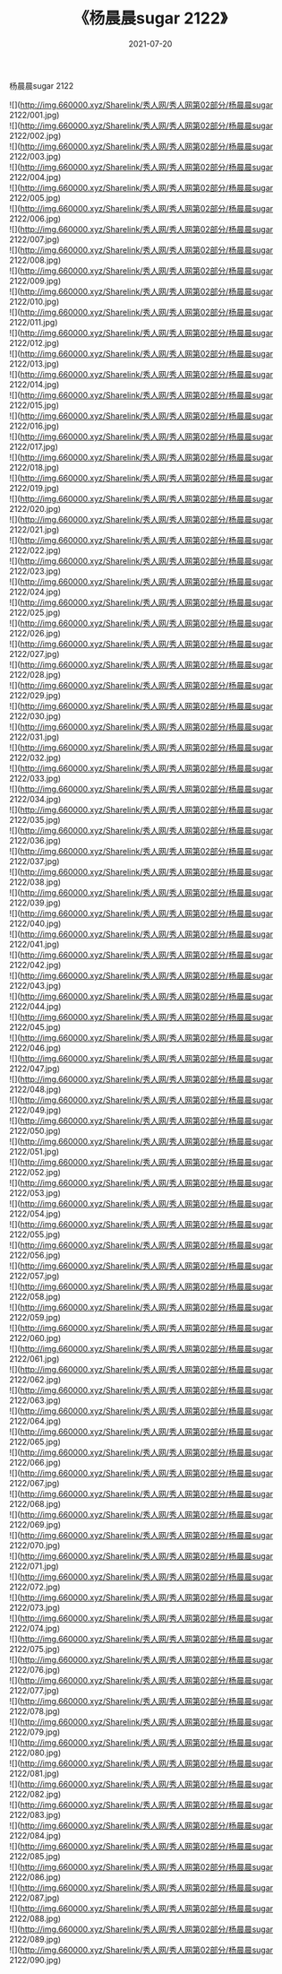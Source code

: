 ﻿---
layout: post
title:  《杨晨晨sugar 2122》
date:   2021-07-20
img: http://img.660000.xyz/Sharelink/秀人网/秀人网第02部分/杨晨晨sugar 2122/000.jpg
categories: [美女, 清纯, 唯美]
---

杨晨晨sugar 2122

  ![](http://img.660000.xyz/Sharelink/秀人网/秀人网第02部分/杨晨晨sugar 2122/001.jpg) <br> ![](http://img.660000.xyz/Sharelink/秀人网/秀人网第02部分/杨晨晨sugar 2122/002.jpg) <br> ![](http://img.660000.xyz/Sharelink/秀人网/秀人网第02部分/杨晨晨sugar 2122/003.jpg) <br> ![](http://img.660000.xyz/Sharelink/秀人网/秀人网第02部分/杨晨晨sugar 2122/004.jpg) <br> ![](http://img.660000.xyz/Sharelink/秀人网/秀人网第02部分/杨晨晨sugar 2122/005.jpg) <br> ![](http://img.660000.xyz/Sharelink/秀人网/秀人网第02部分/杨晨晨sugar 2122/006.jpg) <br> ![](http://img.660000.xyz/Sharelink/秀人网/秀人网第02部分/杨晨晨sugar 2122/007.jpg) <br> ![](http://img.660000.xyz/Sharelink/秀人网/秀人网第02部分/杨晨晨sugar 2122/008.jpg) <br> ![](http://img.660000.xyz/Sharelink/秀人网/秀人网第02部分/杨晨晨sugar 2122/009.jpg) <br> ![](http://img.660000.xyz/Sharelink/秀人网/秀人网第02部分/杨晨晨sugar 2122/010.jpg) <br> ![](http://img.660000.xyz/Sharelink/秀人网/秀人网第02部分/杨晨晨sugar 2122/011.jpg) <br> ![](http://img.660000.xyz/Sharelink/秀人网/秀人网第02部分/杨晨晨sugar 2122/012.jpg) <br> ![](http://img.660000.xyz/Sharelink/秀人网/秀人网第02部分/杨晨晨sugar 2122/013.jpg) <br> ![](http://img.660000.xyz/Sharelink/秀人网/秀人网第02部分/杨晨晨sugar 2122/014.jpg) <br> ![](http://img.660000.xyz/Sharelink/秀人网/秀人网第02部分/杨晨晨sugar 2122/015.jpg) <br> ![](http://img.660000.xyz/Sharelink/秀人网/秀人网第02部分/杨晨晨sugar 2122/016.jpg) <br> ![](http://img.660000.xyz/Sharelink/秀人网/秀人网第02部分/杨晨晨sugar 2122/017.jpg) <br> ![](http://img.660000.xyz/Sharelink/秀人网/秀人网第02部分/杨晨晨sugar 2122/018.jpg) <br> ![](http://img.660000.xyz/Sharelink/秀人网/秀人网第02部分/杨晨晨sugar 2122/019.jpg) <br> ![](http://img.660000.xyz/Sharelink/秀人网/秀人网第02部分/杨晨晨sugar 2122/020.jpg) <br> ![](http://img.660000.xyz/Sharelink/秀人网/秀人网第02部分/杨晨晨sugar 2122/021.jpg) <br> ![](http://img.660000.xyz/Sharelink/秀人网/秀人网第02部分/杨晨晨sugar 2122/022.jpg) <br> ![](http://img.660000.xyz/Sharelink/秀人网/秀人网第02部分/杨晨晨sugar 2122/023.jpg) <br> ![](http://img.660000.xyz/Sharelink/秀人网/秀人网第02部分/杨晨晨sugar 2122/024.jpg) <br> ![](http://img.660000.xyz/Sharelink/秀人网/秀人网第02部分/杨晨晨sugar 2122/025.jpg) <br> ![](http://img.660000.xyz/Sharelink/秀人网/秀人网第02部分/杨晨晨sugar 2122/026.jpg) <br> ![](http://img.660000.xyz/Sharelink/秀人网/秀人网第02部分/杨晨晨sugar 2122/027.jpg) <br> ![](http://img.660000.xyz/Sharelink/秀人网/秀人网第02部分/杨晨晨sugar 2122/028.jpg) <br> ![](http://img.660000.xyz/Sharelink/秀人网/秀人网第02部分/杨晨晨sugar 2122/029.jpg) <br> ![](http://img.660000.xyz/Sharelink/秀人网/秀人网第02部分/杨晨晨sugar 2122/030.jpg) <br> ![](http://img.660000.xyz/Sharelink/秀人网/秀人网第02部分/杨晨晨sugar 2122/031.jpg) <br> ![](http://img.660000.xyz/Sharelink/秀人网/秀人网第02部分/杨晨晨sugar 2122/032.jpg) <br> ![](http://img.660000.xyz/Sharelink/秀人网/秀人网第02部分/杨晨晨sugar 2122/033.jpg) <br> ![](http://img.660000.xyz/Sharelink/秀人网/秀人网第02部分/杨晨晨sugar 2122/034.jpg) <br> ![](http://img.660000.xyz/Sharelink/秀人网/秀人网第02部分/杨晨晨sugar 2122/035.jpg) <br> ![](http://img.660000.xyz/Sharelink/秀人网/秀人网第02部分/杨晨晨sugar 2122/036.jpg) <br> ![](http://img.660000.xyz/Sharelink/秀人网/秀人网第02部分/杨晨晨sugar 2122/037.jpg) <br> ![](http://img.660000.xyz/Sharelink/秀人网/秀人网第02部分/杨晨晨sugar 2122/038.jpg) <br> ![](http://img.660000.xyz/Sharelink/秀人网/秀人网第02部分/杨晨晨sugar 2122/039.jpg) <br> ![](http://img.660000.xyz/Sharelink/秀人网/秀人网第02部分/杨晨晨sugar 2122/040.jpg) <br> ![](http://img.660000.xyz/Sharelink/秀人网/秀人网第02部分/杨晨晨sugar 2122/041.jpg) <br> ![](http://img.660000.xyz/Sharelink/秀人网/秀人网第02部分/杨晨晨sugar 2122/042.jpg) <br> ![](http://img.660000.xyz/Sharelink/秀人网/秀人网第02部分/杨晨晨sugar 2122/043.jpg) <br> ![](http://img.660000.xyz/Sharelink/秀人网/秀人网第02部分/杨晨晨sugar 2122/044.jpg) <br> ![](http://img.660000.xyz/Sharelink/秀人网/秀人网第02部分/杨晨晨sugar 2122/045.jpg) <br> ![](http://img.660000.xyz/Sharelink/秀人网/秀人网第02部分/杨晨晨sugar 2122/046.jpg) <br> ![](http://img.660000.xyz/Sharelink/秀人网/秀人网第02部分/杨晨晨sugar 2122/047.jpg) <br> ![](http://img.660000.xyz/Sharelink/秀人网/秀人网第02部分/杨晨晨sugar 2122/048.jpg) <br> ![](http://img.660000.xyz/Sharelink/秀人网/秀人网第02部分/杨晨晨sugar 2122/049.jpg) <br> ![](http://img.660000.xyz/Sharelink/秀人网/秀人网第02部分/杨晨晨sugar 2122/050.jpg) <br> ![](http://img.660000.xyz/Sharelink/秀人网/秀人网第02部分/杨晨晨sugar 2122/051.jpg) <br> ![](http://img.660000.xyz/Sharelink/秀人网/秀人网第02部分/杨晨晨sugar 2122/052.jpg) <br> ![](http://img.660000.xyz/Sharelink/秀人网/秀人网第02部分/杨晨晨sugar 2122/053.jpg) <br> ![](http://img.660000.xyz/Sharelink/秀人网/秀人网第02部分/杨晨晨sugar 2122/054.jpg) <br> ![](http://img.660000.xyz/Sharelink/秀人网/秀人网第02部分/杨晨晨sugar 2122/055.jpg) <br> ![](http://img.660000.xyz/Sharelink/秀人网/秀人网第02部分/杨晨晨sugar 2122/056.jpg) <br> ![](http://img.660000.xyz/Sharelink/秀人网/秀人网第02部分/杨晨晨sugar 2122/057.jpg) <br> ![](http://img.660000.xyz/Sharelink/秀人网/秀人网第02部分/杨晨晨sugar 2122/058.jpg) <br> ![](http://img.660000.xyz/Sharelink/秀人网/秀人网第02部分/杨晨晨sugar 2122/059.jpg) <br> ![](http://img.660000.xyz/Sharelink/秀人网/秀人网第02部分/杨晨晨sugar 2122/060.jpg) <br> ![](http://img.660000.xyz/Sharelink/秀人网/秀人网第02部分/杨晨晨sugar 2122/061.jpg) <br> ![](http://img.660000.xyz/Sharelink/秀人网/秀人网第02部分/杨晨晨sugar 2122/062.jpg) <br> ![](http://img.660000.xyz/Sharelink/秀人网/秀人网第02部分/杨晨晨sugar 2122/063.jpg) <br> ![](http://img.660000.xyz/Sharelink/秀人网/秀人网第02部分/杨晨晨sugar 2122/064.jpg) <br> ![](http://img.660000.xyz/Sharelink/秀人网/秀人网第02部分/杨晨晨sugar 2122/065.jpg) <br> ![](http://img.660000.xyz/Sharelink/秀人网/秀人网第02部分/杨晨晨sugar 2122/066.jpg) <br> ![](http://img.660000.xyz/Sharelink/秀人网/秀人网第02部分/杨晨晨sugar 2122/067.jpg) <br> ![](http://img.660000.xyz/Sharelink/秀人网/秀人网第02部分/杨晨晨sugar 2122/068.jpg) <br> ![](http://img.660000.xyz/Sharelink/秀人网/秀人网第02部分/杨晨晨sugar 2122/069.jpg) <br> ![](http://img.660000.xyz/Sharelink/秀人网/秀人网第02部分/杨晨晨sugar 2122/070.jpg) <br> ![](http://img.660000.xyz/Sharelink/秀人网/秀人网第02部分/杨晨晨sugar 2122/071.jpg) <br> ![](http://img.660000.xyz/Sharelink/秀人网/秀人网第02部分/杨晨晨sugar 2122/072.jpg) <br> ![](http://img.660000.xyz/Sharelink/秀人网/秀人网第02部分/杨晨晨sugar 2122/073.jpg) <br> ![](http://img.660000.xyz/Sharelink/秀人网/秀人网第02部分/杨晨晨sugar 2122/074.jpg) <br> ![](http://img.660000.xyz/Sharelink/秀人网/秀人网第02部分/杨晨晨sugar 2122/075.jpg) <br> ![](http://img.660000.xyz/Sharelink/秀人网/秀人网第02部分/杨晨晨sugar 2122/076.jpg) <br> ![](http://img.660000.xyz/Sharelink/秀人网/秀人网第02部分/杨晨晨sugar 2122/077.jpg) <br> ![](http://img.660000.xyz/Sharelink/秀人网/秀人网第02部分/杨晨晨sugar 2122/078.jpg) <br> ![](http://img.660000.xyz/Sharelink/秀人网/秀人网第02部分/杨晨晨sugar 2122/079.jpg) <br> ![](http://img.660000.xyz/Sharelink/秀人网/秀人网第02部分/杨晨晨sugar 2122/080.jpg) <br> ![](http://img.660000.xyz/Sharelink/秀人网/秀人网第02部分/杨晨晨sugar 2122/081.jpg) <br> ![](http://img.660000.xyz/Sharelink/秀人网/秀人网第02部分/杨晨晨sugar 2122/082.jpg) <br> ![](http://img.660000.xyz/Sharelink/秀人网/秀人网第02部分/杨晨晨sugar 2122/083.jpg) <br> ![](http://img.660000.xyz/Sharelink/秀人网/秀人网第02部分/杨晨晨sugar 2122/084.jpg) <br> ![](http://img.660000.xyz/Sharelink/秀人网/秀人网第02部分/杨晨晨sugar 2122/085.jpg) <br> ![](http://img.660000.xyz/Sharelink/秀人网/秀人网第02部分/杨晨晨sugar 2122/086.jpg) <br> ![](http://img.660000.xyz/Sharelink/秀人网/秀人网第02部分/杨晨晨sugar 2122/087.jpg) <br> ![](http://img.660000.xyz/Sharelink/秀人网/秀人网第02部分/杨晨晨sugar 2122/088.jpg) <br> ![](http://img.660000.xyz/Sharelink/秀人网/秀人网第02部分/杨晨晨sugar 2122/089.jpg) <br> ![](http://img.660000.xyz/Sharelink/秀人网/秀人网第02部分/杨晨晨sugar 2122/090.jpg) <br>